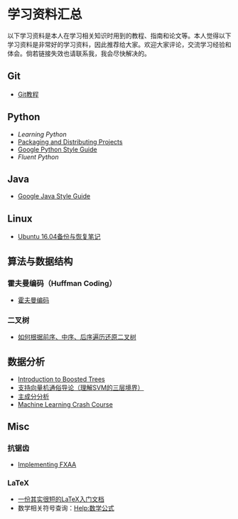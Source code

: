 # 学习资料汇总
以下学习资料是本人在学习相关知识时用到的教程、指南和论文等。本人觉得以下学习资料是非常好的学习资料，因此推荐给大家。欢迎大家评论，交流学习经验和体会。倘若链接失效也请联系我，我会尽快解决的。

## Git
* [Git教程](https://www.liaoxuefeng.com/wiki/0013739516305929606dd18361248578c67b8067c8c017b000)


## Python
* _Learning Python_
* [Packaging and Distributing Projects](https://packaging.python.org/tutorials/distributing-packages/#choosing-a-versioning-scheme)
* [Google Python Style Guide](https://google.github.io/styleguide/pyguide.html)
* _Fluent Python_


## Java
* [Google Java Style Guide](https://google.github.io/styleguide/javaguide.html)


## Linux
* [Ubuntu 16.04备份与恢复笔记](http://blog.chriscabin.com/os/linux/ubuntu/1016.html)


## 算法与数据结构
### 霍夫曼编码（Huffman Coding）
* [霍夫曼编码](https://zh.wikipedia.org/wiki/%E9%9C%8D%E5%A4%AB%E6%9B%BC%E7%BC%96%E7%A0%81)

### 二叉树
* [如何根据前序、中序、后序遍历还原二叉树](https://blog.csdn.net/yanerhao/article/details/45175943)


## 数据分析
* [Introduction to Boosted Trees](https://xgboost.readthedocs.io/en/latest/model.html)
* [支持向量机通俗导论（理解SVM的三层境界）](http://blog.csdn.net/v_july_v/article/details/7624837)
* [主成分分析](http://ufldl.stanford.edu/wiki/index.php/%E4%B8%BB%E6%88%90%E5%88%86%E5%88%86%E6%9E%90)
* [Machine Learning Crash Course](https://developers.google.com/machine-learning/crash-course)


## Misc
### 抗锯齿
* [Implementing FXAA](http://blog.simonrodriguez.fr/articles/30-07-2016_implementing_fxaa.html)

### LaTeX
* [一份其实很短的LaTeX入门文档 ](https://liam0205.me/2014/09/08/latex-introduction/)
* 数学相关符号查询：[Help:数学公式](https://zh.wikipedia.org/wiki/Help:%E6%95%B0%E5%AD%A6%E5%85%AC%E5%BC%8F)

